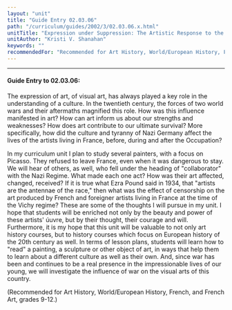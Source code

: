 ```yaml
---
layout: "unit"
title: "Guide Entry 02.03.06"
path: "/curriculum/guides/2002/3/02.03.06.x.html"
unitTitle: "Expression under Suppression: The Artistic Response to the Occupation of France during World War II"
unitAuthor: "Kristi V. Shanahan"
keywords: ""
recommendedFor: "Recommended for Art History, World/European History, French, and French Art, grades 9-12."
---
```

<body>
<hr/>
<h4>
Guide Entry to 02.03.06:
</h4>
<p>
The expression of art, of visual art, has always played a key role in the understanding of a culture. In the twentieth century, the forces of two world wars and their aftermaths magnified this role. How was this influence manifested in art? How can art inform us about our strengths and weaknesses? How does art contribute to our ultimate survival? More specifically, how did the culture and tyranny of Nazi Germany affect the lives of the artists living in France, before, during and after the Occupation?
</p>
<p>
In my curriculum unit I plan to study several painters, with a focus on Picasso. They refused to leave France, even when it was dangerous to stay. We will hear of others, as well, who fell under the heading of "collaborator" with the Nazi Regime. What made each one act? How was their art affected, changed, received? If it is true what Ezra Pound said in 1934, that "artists are the antennae of the race," then what was the effect of censorship on the art produced by French and foreigner artists living in France at the time of the Vichy regime? These are some of the thoughts I will pursue in my unit. I hope that students will be enriched not only by the beauty and power of these artists' úuvre, but by their thought, their courage and will. Furthermore, it is my hope that this unit will be valuable to not only art history courses, but to history courses which focus on European history of the 20th century as well. In terms of lesson plans, students will learn how to "read" a painting, a sculpture or other object of art, in ways that help them to learn about a different culture as well as their own. And, since war has been and continues to be a real presence in the impressionable lives of our young, we will investigate the influence of war on the visual arts of this country.
</p>
<p>
(Recommended for Art History, World/European History, French, and French Art, grades 9-12.)
</p>
</body>